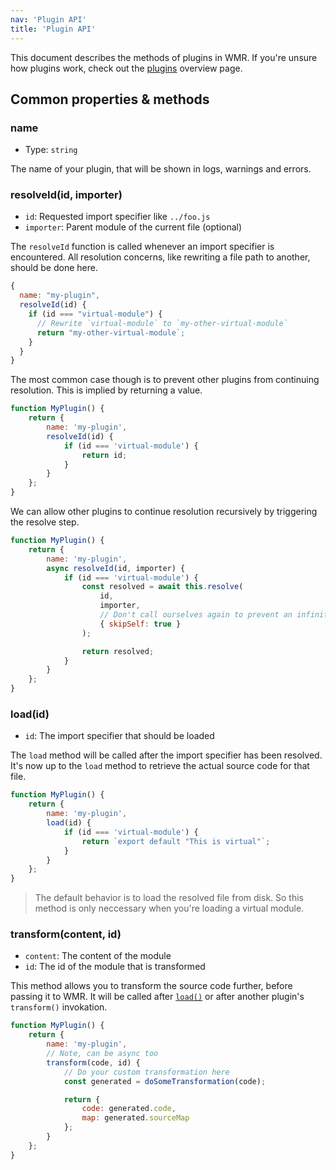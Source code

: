 ```yaml
---
nav: 'Plugin API'
title: 'Plugin API'
---
```


This document describes the methods of plugins in WMR. If you're unsure how plugins work, check out the [plugins](/docs/plugins) overview page.

## Common properties & methods

### name

- Type: `string`

The name of your plugin, that will be shown in logs, warnings and errors.

### resolveId(id, importer)

- `id`: Requested import specifier like `../foo.js`
- `importer`: Parent module of the current file (optional)

The `resolveId` function is called whenever an import specifier is encountered. All resolution concerns, like rewriting a file path to another, should be done here.

```js
{
  name: "my-plugin",
  resolveId(id) {
    if (id === "virtual-module") {
      // Rewrite `virtual-module` to `my-other-virtual-module`
      return "my-other-virtual-module`;
    }
  }
}
```

The most common case though is to prevent other plugins from continuing resolution. This is implied by returning a value.

```js
function MyPlugin() {
	return {
		name: 'my-plugin',
		resolveId(id) {
			if (id === 'virtual-module') {
				return id;
			}
		}
	};
}
```

We can allow other plugins to continue resolution recursively by triggering the resolve step.

```js
function MyPlugin() {
	return {
		name: 'my-plugin',
		async resolveId(id, importer) {
			if (id === 'virtual-module') {
				const resolved = await this.resolve(
					id,
					importer,
					// Don't call ourselves again to prevent an infinite loop
					{ skipSelf: true }
				);

				return resolved;
			}
		}
	};
}
```

### load(id)

- `id`: The import specifier that should be loaded

The `load` method will be called after the import specifier has been resolved. It's now up to the `load` method to retrieve the actual source code for that file.

```js
function MyPlugin() {
	return {
		name: 'my-plugin',
		load(id) {
			if (id === 'virtual-module') {
				return `export default "This is virtual"`;
			}
		}
	};
}
```

> The default behavior is to load the resolved file from disk. So this method is only neccessary when you're loading a virtual module.

### transform(content, id)

- `content`: The content of the module
- `id`: The id of the module that is transformed

This method allows you to transform the source code further, before passing it to WMR. It will be called after [`load()`](#load-id) or after another plugin's `transform()` invokation.

```js
function MyPlugin() {
	return {
		name: 'my-plugin',
		// Note, can be async too
		transform(code, id) {
			// Do your custom transformation here
			const generated = doSomeTransformation(code);

			return {
				code: generated.code,
				map: generated.sourceMap
			};
		}
	};
}
```
